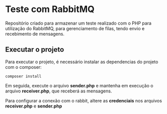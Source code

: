 # Teste com RabbitMQ



Repositório criado para armazenar um teste realizado com o PHP para utilização do RabbitMQ, para gerenciamento de filas, tendo envio e recebimento de mensagens.

## Executar o projeto

Para executar o projeto, é necessário instalar as dependencias do projeto com o composer:

```
composer install
```



Em seguida, execute o arquivo **sender.php** e mantenha em execução o arquivo **receiver.php**, que receberá as mensagens.



Para configurar a conexão com o rabbit, altere as **credenciais** nos arquivos **receiver.php** e **sender.php**

 

